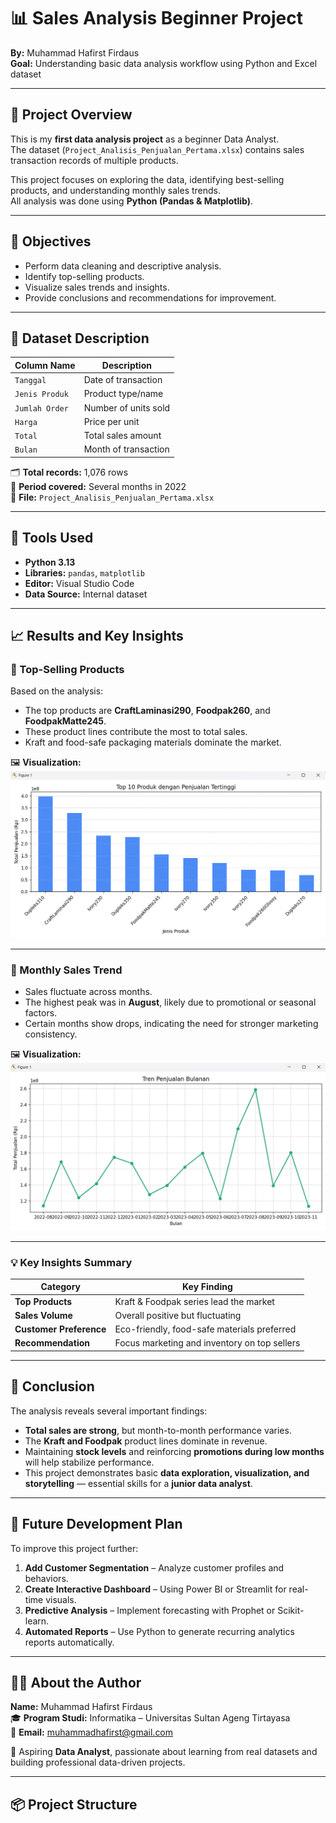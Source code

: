 # 📊 Sales Analysis Beginner Project  
**By:** Muhammad Hafirst Firdaus  
**Goal:** Understanding basic data analysis workflow using Python and Excel dataset  

---

## 🧠 Project Overview  
This is my **first data analysis project** as a beginner Data Analyst.  
The dataset (`Project_Analisis_Penjualan_Pertama.xlsx`) contains sales transaction records of multiple products.  

This project focuses on exploring the data, identifying best-selling products, and understanding monthly sales trends.  
All analysis was done using **Python (Pandas & Matplotlib)**.

---

## 🎯 Objectives  
- Perform data cleaning and descriptive analysis.  
- Identify top-selling products.  
- Visualize sales trends and insights.  
- Provide conclusions and recommendations for improvement.  

---

## 🧩 Dataset Description  
| Column Name     | Description                          |
|-----------------|--------------------------------------|
| `Tanggal`       | Date of transaction                  |
| `Jenis Produk`  | Product type/name                    |
| `Jumlah Order`  | Number of units sold                 |
| `Harga`         | Price per unit                       |
| `Total`         | Total sales amount                   |
| `Bulan`         | Month of transaction                 |

🗂️ **Total records:** 1,076 rows  
📅 **Period covered:** Several months in 2022  
💾 **File:** `Project_Analisis_Penjualan_Pertama.xlsx`  

---

## 🧰 Tools Used  
- **Python 3.13**  
- **Libraries:** `pandas`, `matplotlib`  
- **Editor:** Visual Studio Code  
- **Data Source:** Internal dataset  

---

## 📈 Results and Key Insights  

### 🥇 Top-Selling Products
Based on the analysis:
- The top products are **CraftLaminasi290**, **Foodpak260**, and **FoodpakMatte245**.  
- These product lines contribute the most to total sales.  
- Kraft and food-safe packaging materials dominate the market.  

🖼️ **Visualization:**  
![Top 10 Produk dengan Penjualan Tertinggi](top10_produk.png)

---

### 📅 Monthly Sales Trend  
- Sales fluctuate across months.  
- The highest peak was in **August**, likely due to promotional or seasonal factors.  
- Certain months show drops, indicating the need for stronger marketing consistency.  

🖼️ **Visualization:**  
![Tren Penjualan per Bulan](tren_bulanan.png)

---

### 💡 Key Insights Summary  
| Category | Key Finding |
|-----------|--------------|
| **Top Products** | Kraft & Foodpak series lead the market |
| **Sales Volume** | Overall positive but fluctuating |
| **Customer Preference** | Eco-friendly, food-safe materials preferred |
| **Recommendation** | Focus marketing and inventory on top sellers |

---

## 🧩 Conclusion  
The analysis reveals several important findings:

- **Total sales are strong**, but month-to-month performance varies.  
- The **Kraft and Foodpak** product lines dominate in revenue.  
- Maintaining **stock levels** and reinforcing **promotions during low months** will help stabilize performance.  
- This project demonstrates basic **data exploration, visualization, and storytelling** — essential skills for a **junior data analyst**.

---

## 🚀 Future Development Plan  
To improve this project further:

1. **Add Customer Segmentation** – Analyze customer profiles and behaviors.  
2. **Create Interactive Dashboard** – Using Power BI or Streamlit for real-time visuals.  
3. **Predictive Analysis** – Implement forecasting with Prophet or Scikit-learn.  
4. **Automated Reports** – Use Python to generate recurring analytics reports automatically.  

---

## 👨‍💻 About the Author  
**Name:** Muhammad Hafirst Firdaus  
🎓 **Program Studi:** Informatika – Universitas Sultan Ageng Tirtayasa  
📧 **Email:** [muhammadhafirst@gmail.com](mailto:muhammadhafirst@gmail.com)  

💼 Aspiring **Data Analyst**, passionate about learning from real datasets and building professional data-driven projects.

---

## 📦 Project Structure  

